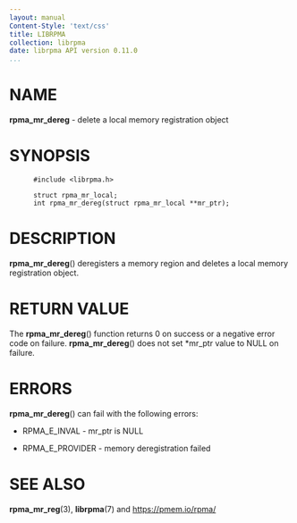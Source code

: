 ```yaml
---
layout: manual
Content-Style: 'text/css'
title: LIBRPMA
collection: librpma
date: librpma API version 0.11.0
...
```


[comment]: <> (SPDX-License-Identifier: BSD-3-Clause)
[comment]: <> (Copyright 2020-2022, Intel Corporation)

NAME
====

**rpma\_mr\_dereg** - delete a local memory registration object

SYNOPSIS
========

          #include <librpma.h>

          struct rpma_mr_local;
          int rpma_mr_dereg(struct rpma_mr_local **mr_ptr);

DESCRIPTION
===========

**rpma\_mr\_dereg**() deregisters a memory region and deletes a local
memory registration object.

RETURN VALUE
============

The **rpma\_mr\_dereg**() function returns 0 on success or a negative
error code on failure. **rpma\_mr\_dereg**() does not set \*mr\_ptr
value to NULL on failure.

ERRORS
======

**rpma\_mr\_dereg**() can fail with the following errors:

-   RPMA\_E\_INVAL - mr\_ptr is NULL

-   RPMA\_E\_PROVIDER - memory deregistration failed

SEE ALSO
========

**rpma\_mr\_reg**(3), **librpma**(7) and https://pmem.io/rpma/
